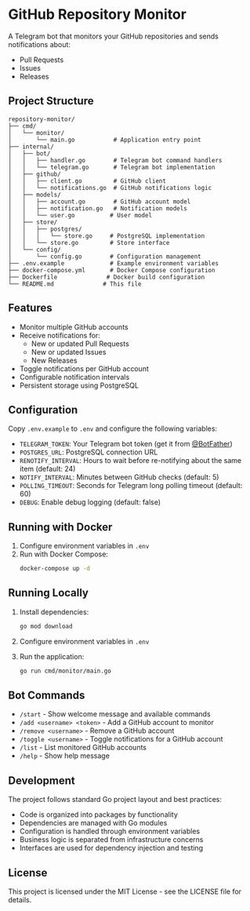 # GitHub Repository Monitor

A Telegram bot that monitors your GitHub repositories and sends notifications about:
- Pull Requests
- Issues
- Releases

## Project Structure

```
repository-monitor/
├── cmd/
│   └── monitor/
│       └── main.go           # Application entry point
├── internal/
│   ├── bot/
│   │   ├── handler.go        # Telegram bot command handlers
│   │   └── telegram.go       # Telegram bot implementation
│   ├── github/
│   │   ├── client.go         # GitHub client
│   │   └── notifications.go  # GitHub notifications logic
│   ├── models/
│   │   ├── account.go        # GitHub account model
│   │   ├── notification.go   # Notification models
│   │   └── user.go          # User model
│   ├── store/
│   │   ├── postgres/
│   │   │   └── store.go     # PostgreSQL implementation
│   │   └── store.go         # Store interface
│   └── config/
│       └── config.go        # Configuration management
├── .env.example             # Example environment variables
├── docker-compose.yml       # Docker Compose configuration
├── Dockerfile              # Docker build configuration
└── README.md              # This file

```

## Features

- Monitor multiple GitHub accounts
- Receive notifications for:
  - New or updated Pull Requests
  - New or updated Issues
  - New Releases
- Toggle notifications per GitHub account
- Configurable notification intervals
- Persistent storage using PostgreSQL

## Configuration

Copy `.env.example` to `.env` and configure the following variables:

- `TELEGRAM_TOKEN`: Your Telegram bot token (get it from [@BotFather](https://t.me/botfather))
- `POSTGRES_URL`: PostgreSQL connection URL
- `RENOTIFY_INTERVAL`: Hours to wait before re-notifying about the same item (default: 24)
- `NOTIFY_INTERVAL`: Minutes between GitHub checks (default: 5)
- `POLLING_TIMEOUT`: Seconds for Telegram long polling timeout (default: 60)
- `DEBUG`: Enable debug logging (default: false)

## Running with Docker

1. Configure environment variables in `.env`
2. Run with Docker Compose:
   ```bash
   docker-compose up -d
   ```

## Running Locally

1. Install dependencies:
   ```bash
   go mod download
   ```

2. Configure environment variables in `.env`

3. Run the application:
   ```bash
   go run cmd/monitor/main.go
   ```

## Bot Commands

- `/start` - Show welcome message and available commands
- `/add <username> <token>` - Add a GitHub account to monitor
- `/remove <username>` - Remove a GitHub account
- `/toggle <username>` - Toggle notifications for a GitHub account
- `/list` - List monitored GitHub accounts
- `/help` - Show help message

## Development

The project follows standard Go project layout and best practices:
- Code is organized into packages by functionality
- Dependencies are managed with Go modules
- Configuration is handled through environment variables
- Business logic is separated from infrastructure concerns
- Interfaces are used for dependency injection and testing

## License

This project is licensed under the MIT License - see the LICENSE file for details. 